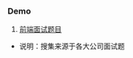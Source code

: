 ### Demo

1. [前端面试题目](http://damonare.github.io/2016/09/05/%E5%89%8D%E7%AB%AF%E9%9D%A2%E8%AF%95%E5%A4%A7%E5%85%A8/#more)

- 说明：搜集来源于各大公司面试题

